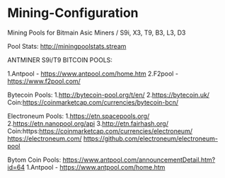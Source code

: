 # Mining-Configuration
Mining Pools for Bitmain Asic Miners / S9i, X3, T9, B3, L3, D3

Pool Stats: http://miningpoolstats.stream

ANTMINER S9i/T9 BITCOIN POOLS:

1.Antpool - https://www.antpool.com/home.htm 
2.F2pool - https://www.f2pool.com/

Bytecoin Pools:
1.http://bytecoin-pool.org/t/en/
2.https://bytecoin.uk/
Coin:https://coinmarketcap.com/currencies/bytecoin-bcn/

Electroneum Pools:
1.https://etn.spacepools.org/
2.https://etn.nanopool.org/api
3.http://etn.fairhash.org/
Coin:https:https://coinmarketcap.com/currencies/electroneum/
https://electroneum.com/
https://github.com/electroneum/electroneum-pool

Bytom Coin Pools: https://www.antpool.com/announcementDetail.htm?id=64
1.Antpool - https://www.antpool.com/home.htm 
